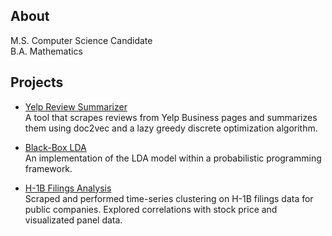 ## About

M.S. Computer Science Candidate
\
B.A. Mathematics

## Projects

* [Yelp Review Summarizer](https://github.com/TheShiya/yelp-review-summarizer)\
A tool that scrapes reviews from Yelp Business pages and summarizes them using doc2vec and a lazy greedy discrete optimization algorithm.

* [Black-Box LDA](https://github.com/TheShiya/lda-topic-modeling-with-pyro)\
An implementation of the LDA model within a probabilistic programming framework.

* [H-1B Filings Analysis](https://github.com/TheShiya/h1b-filing-stock-return-analysis)\
Scraped and performed time-series clustering on H-1B filings data for public companies. Explored correlations with stock price and visualizated panel data.
